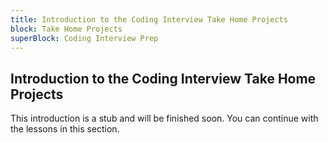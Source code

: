 ```yaml
---
title: Introduction to the Coding Interview Take Home Projects
block: Take Home Projects
superBlock: Coding Interview Prep
---
```

## Introduction to the Coding Interview Take Home Projects

This introduction is a stub and will be finished soon. You can continue with the lessons in this section.

